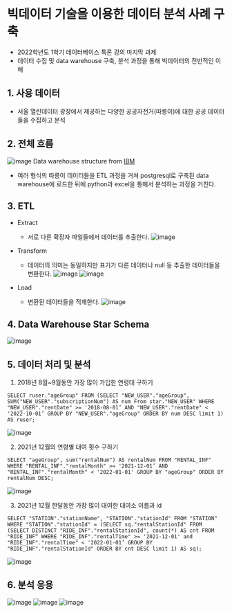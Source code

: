 # 빅데이터 기술을 이용한 데이터 분석 사례 구축

- 2022학년도 1학기 데이터베이스 특론 강의 마지막 과제
- 데이터 수집 및 data warehouse 구축, 분석 과정을 통해 빅데이터의 전반적인 이해

## 1. 사용 데이터
- 서울 열린데이터 광장에서 제공하는 다양한 공공자전거(따릉이)에 대한 공공 데이터들을 수집하고 분석

## 2. 전체 흐름
![image](./img/figure2.png)
Data warehouse structure from [IBM](https://www.ibm.com/cloud/learn/data-warehouse)

- 여러 형식의 따릉이 데이터들을 ETL 과정을 거쳐 postgresql로 구축된 data warehouse에 로드한 뒤에 python과 excel을 통해서 분석하는 과정을 거친다.

## 3. ETL
- Extract
    * 서로 다른 확장자 파일들에서 데이터를 추출한다.
    ![image](./img/figure3.png)

- Transform
    * 데이터의 의미는 동일하지만 표기가 다른 데이터나 null 등 추출한 데이터들을 변환한다.
    ![image](./img/figure4.png)
    ![image](./img/figure5.png)

- Load
    * 변환된 데이터들을 적재한다.
    ![image](./img/figure6.png)

## 4. Data Warehouse Star Schema
![image](./img/figure7.png)

## 5. 데이터 처리 및 분석
1. 2018년 8월~9월동안 가장 많이 가입한 연령대 구하기

~~~
SELECT ruser."ageGroup" FROM (SELECT "NEW_USER"."ageGroup", SUM("NEW_USER"."subscriptionNum") AS num From star."NEW_USER" WHERE "NEW_USER"."rentDate" >= '2018-08-01’ AND "NEW_USER"."rentDate" < '2022-10-01’ GROUP BY "NEW_USER"."ageGroup" ORDER BY num DESC limit 1) AS ruser;
~~~

![image](./img/figure8.png)

2. 2021년 12월의 연령별 대여 횟수 구하기

~~~
SELECT "ageGroup", sum("rentalNum") AS rentalNum FROM "RENTAL_INF" WHERE "RENTAL_INF"."rentalMonth" >= '2021-12-01’ AND "RENTAL_INF"."rentalMonth" < '2022-01-01' GROUP BY "ageGroup" ORDER BY rentalNum DESC;
~~~
![image](./img/figure9.png)

3. 2021년 12월 한달동안 가장 많이 대여한 대여소 이름과 id

~~~
SELECT "STATION"."stationName", "STATION"."stationId" FROM "STATION" WHERE "STATION"."stationId" = (SELECT sq."rentalStationId" FROM (SELECT DISTINCT "RIDE_INF"."rentalStationId", count(*) AS cnt FROM "RIDE_INF“ WHERE "RIDE_INF"."rentalTime" >= '2021-12-01' and "RIDE_INF"."rentalTime" < '2022-01-01’ GROUP BY "RIDE_INF"."rentalStationId" ORDER BY cnt DESC limit 1) AS sq);
~~~
![image](./img/figure10.png)

## 6. 분석 응용

![image](./img/figure11.png)
![image](./img/figure12.png)
![image](./img/figure13.png)
